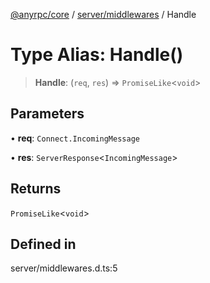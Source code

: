 [@anyrpc/core](../../../modules.md) / [server/middlewares](../index.md) / Handle

# Type Alias: Handle()

> **Handle**: (`req`, `res`) => `PromiseLike`\<`void`\>

## Parameters

• **req**: `Connect.IncomingMessage`

• **res**: `ServerResponse`\<`IncomingMessage`\>

## Returns

`PromiseLike`\<`void`\>

## Defined in

server/middlewares.d.ts:5
